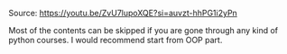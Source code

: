 Source: https://youtu.be/ZvU7lupoXQE?si=auvzt-hhPG1i2yPn

Most of the contents can be skipped if you are gone through any kind of python courses. I would recommend start from OOP part.
